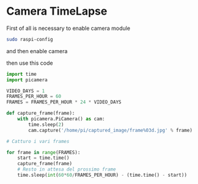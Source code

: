 Camera TimeLapse
================



First of all is necessary to enable camera module

```bash
sudo raspi-config
```

and then enable camera


then use this code

```python
import time
import picamera

VIDEO_DAYS = 1
FRAMES_PER_HOUR = 60
FRAMES = FRAMES_PER_HOUR * 24 * VIDEO_DAYS

def capture_frame(frame):
	with picamera.PiCamera() as cam:
		time.sleep(2)
		cam.capture('/home/pi/captured_image/frame%03d.jpg' % frame)

# Catturo i vari frames

for frame in range(FRAMES):
	start = time.time()
	capture_frame(frame)
	# Resto in attesa del prossimo frame
	time.sleep(int(60*60/FRAMES_PER_HOUR) - (time.time() - start))

```
